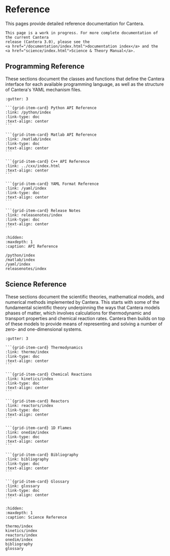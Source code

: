 
# Reference

This pages provide detailed reference documentation for Cantera.

```{caution}
This page is a work in progress. For more complete documentation of the current Cantera
release (Cantera 3.0), please see the
<a href="/documentation/index.html">documentation index</a> and the
<a href="science/index.html">Science & Theory Manual</a>.
```

## Programming Reference

These sections document the classes and functions that define the Cantera interface for
each available programming language, as well as the structure of Cantera's YAML
mechanism files.

````{grid} 2
:gutter: 3

```{grid-item-card} Python API Reference
:link: /python/index
:link-type: doc
:text-align: center
```

```{grid-item-card} Matlab API Reference
:link: /matlab/index
:link-type: doc
:text-align: center
```

```{grid-item-card} C++ API Reference
:link: ../cxx/index.html
:text-align: center
```

```{grid-item-card} YAML Format Reference
:link: /yaml/index
:link-type: doc
:text-align: center
```

```{grid-item-card} Release Notes
:link: releasenotes/index
:link-type: doc
:text-align: center
```

````

```{toctree}
:hidden:
:maxdepth: 1
:caption: API Reference

/python/index
/matlab/index
/yaml/index
releasenotes/index
```

## Science Reference

These sections document the scientific theories, mathematical models, and numerical
methods implemented by Cantera. This starts with some of the fundamental scientific
theory underpinning the ways that Cantera models phases of matter, which involves
calculations for thermodynamic and transport properties and chemical reaction rates.
Cantera then builds on top of these models to provide means of representing and solving
a number of zero- and one-dimensional systems.

````{grid} 2
:gutter: 3

```{grid-item-card} Thermodynamics
:link: thermo/index
:link-type: doc
:text-align: center
```

```{grid-item-card} Chemical Reactions
:link: kinetics/index
:link-type: doc
:text-align: center
```

```{grid-item-card} Reactors
:link: reactors/index
:link-type: doc
:text-align: center
```

```{grid-item-card} 1D Flames
:link: onedim/index
:link-type: doc
:text-align: center
```

```{grid-item-card} Bibliography
:link: bibliography
:link-type: doc
:text-align: center
```

```{grid-item-card} Glossary
:link: glossary
:link-type: doc
:text-align: center
```

````

```{toctree}
:hidden:
:maxdepth: 1
:caption: Science Reference

thermo/index
kinetics/index
reactors/index
onedim/index
bibliography
glossary
```
